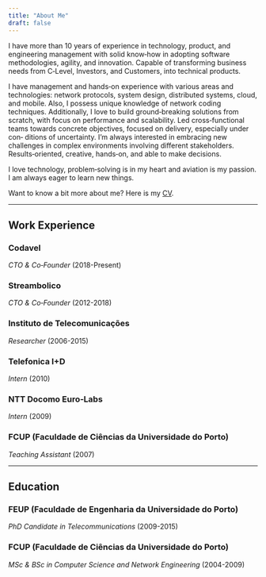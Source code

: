 ```yaml
---
title: "About Me"
draft: false
---
```


<!-- <img src="/img/me.png" style="height: 100px; width:100px; border-radius:50%;"/> -->

I have more than 10 years of experience in technology, product, and engineering management with solid know‐how in adopting software methodologies, agility, and innovation. Capable of transforming business needs from C‐Level, Investors, and Customers, into technical products.

I have management and hands‐on experience with various areas and technologies: network protocols, system design, distributed systems, cloud, and mobile. Also, I possess unique knowledge of network coding techniques. Additionally, I love to build ground‐breaking solutions from scratch, with focus on performance and scalability. Led cross‐functional teams towards concrete objectives, focused on delivery, especially under con‐ ditions of uncertainty. I’m always interested in embracing new challenges in complex environments involving different stakeholders. Results‐oriented, creative, hands‐on, and able to make decisions.

I love technology, problem‐solving is in my heart and aviation is my passion. I am always eager to learn new things.

Want to know a bit more about me? Here is my [CV](/Diogo_Ferreira_CV.pdf).

---

## Work Experience

### Codavel

_CTO & Co‐Founder_ (2018-Present)

### Streambolico

_CTO & Co‐Founder_ (2012-2018)

### Instituto de Telecomunicações

_Researcher_ (2006-2015)

### Telefonica I+D

_Intern_ (2010)

### NTT Docomo Euro‐Labs

_Intern_ (2009)

### FCUP (Faculdade de Ciências da Universidade do Porto)

_Teaching Assistant_ (2007)

---

## Education

### FEUP (Faculdade de Engenharia da Universidade do Porto)

_PhD Candidate in Telecommunications_ (2009-2015)

### FCUP (Faculdade de Ciências da Universidade do Porto)

_MSc & BSc in Computer Science and Network Engineering_ (2004-2009)

